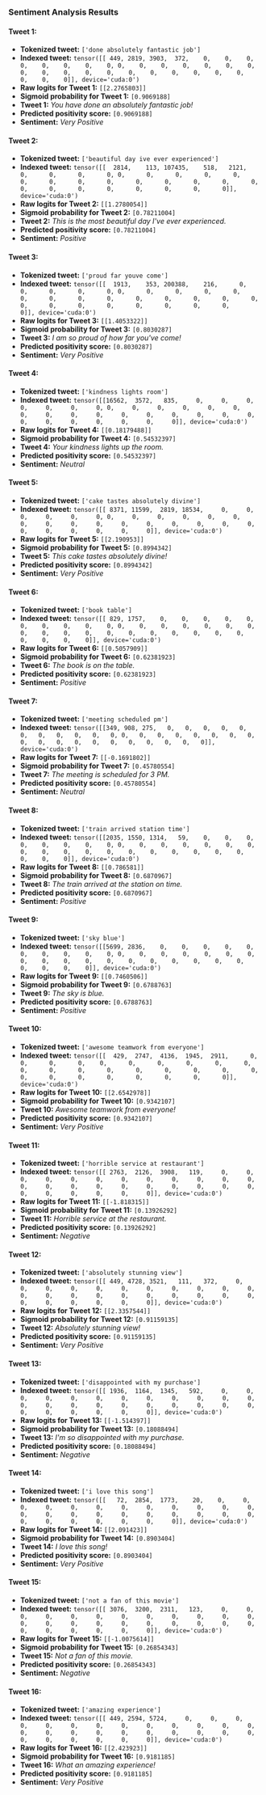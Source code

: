### Sentiment Analysis Results

#### Tweet 1:
- **Tokenized tweet:** `['done absolutely fantastic job']`
- **Indexed tweet:** `tensor([[ 449, 2819, 3903,  372,    0,    0,    0,    0,    0,    0,    0,    0, 0,    0,    0,    0,    0,    0,    0,    0,    0,    0,    0,    0,    0,    0,    0,    0,    0,    0,    0,    0,    0]], device='cuda:0')`
- **Raw logits for Tweet 1:** `[[2.2765803]]`
- **Sigmoid probability for Tweet 1:** `[0.9069188]`
- **Tweet 1:** *You have done an absolutely fantastic job!*
- **Predicted positivity score:** `[0.9069188]`
- **Sentiment:** *Very Positive*

#### Tweet 2:
- **Tokenized tweet:** `['beautiful day ive ever experienced']`
- **Indexed tweet:** `tensor([[  2814,    113, 107435,    518,   2121,      0,      0,      0,      0, 0,      0,      0,      0,      0,      0,      0,      0,      0,      0,      0,      0,      0,      0,      0,      0,      0,      0,      0,      0,      0,      0]], device='cuda:0')`
- **Raw logits for Tweet 2:** `[[1.2780054]]`
- **Sigmoid probability for Tweet 2:** `[0.78211004]`
- **Tweet 2:** *This is the most beautiful day I've ever experienced.*
- **Predicted positivity score:** `[0.78211004]`
- **Sentiment:** *Positive*

#### Tweet 3:
- **Tokenized tweet:** `['proud far youve come']`
- **Indexed tweet:** `tensor([[  1913,    353, 200388,    216,      0,      0,      0,      0,      0, 0,      0,      0,      0,      0,      0,      0,      0,      0,      0,      0,      0,      0,      0,      0,      0,      0,      0,      0,      0,      0,      0,      0]], device='cuda:0')`
- **Raw logits for Tweet 3:** `[[1.4053322]]`
- **Sigmoid probability for Tweet 3:** `[0.8030287]`
- **Tweet 3:** *I am so proud of how far you've come!*
- **Predicted positivity score:** `[0.8030287]`
- **Sentiment:** *Very Positive*

#### Tweet 4:
- **Tokenized tweet:** `['kindness lights room']`
- **Indexed tweet:** `tensor([[16562,  3572,   835,     0,     0,     0,     0,     0,     0,     0, 0,     0,     0,     0,     0,     0,     0,     0,     0,     0,     0,     0,     0,     0,     0,     0,     0,     0,     0,     0,     0,     0,     0]], device='cuda:0')`
- **Raw logits for Tweet 4:** `[[0.18179488]]`
- **Sigmoid probability for Tweet 4:** `[0.54532397]`
- **Tweet 4:** *Your kindness lights up the room.*
- **Predicted positivity score:** `[0.54532397]`
- **Sentiment:** *Neutral*

#### Tweet 5:
- **Tokenized tweet:** `['cake tastes absolutely divine']`
- **Indexed tweet:** `tensor([[ 8371, 11599,  2819, 18534,     0,     0,     0,     0,     0,     0, 0,     0,     0,     0,     0,     0,     0,     0,     0,     0,     0,     0,     0,     0,     0,     0,     0,     0,     0,     0,     0,     0]], device='cuda:0')`
- **Raw logits for Tweet 5:** `[[2.190953]]`
- **Sigmoid probability for Tweet 5:** `[0.8994342]`
- **Tweet 5:** *This cake tastes absolutely divine!*
- **Predicted positivity score:** `[0.8994342]`
- **Sentiment:** *Very Positive*

#### Tweet 6:
- **Tokenized tweet:** `['book table']`
- **Indexed tweet:** `tensor([[ 829, 1757,    0,    0,    0,    0,    0,    0,    0,    0,    0,    0, 0,    0,    0,    0,    0,    0,    0,    0,    0,    0,    0,    0,    0,    0,    0,    0,    0,    0,    0,    0,    0,    0]], device='cuda:0')`
- **Raw logits for Tweet 6:** `[[0.5057909]]`
- **Sigmoid probability for Tweet 6:** `[0.62381923]`
- **Tweet 6:** *The book is on the table.*
- **Predicted positivity score:** `[0.62381923]`
- **Sentiment:** *Positive*

#### Tweet 7:
- **Tokenized tweet:** `['meeting scheduled pm']`
- **Indexed tweet:** `tensor([[349, 908, 275,   0,   0,   0,   0,   0,   0,   0,   0,   0,   0,   0, 0,   0,   0,   0,   0,   0,   0,   0,   0,   0,   0,   0,   0,   0,   0,   0,   0,   0,   0]], device='cuda:0')`
- **Raw logits for Tweet 7:** `[[-0.1691802]]`
- **Sigmoid probability for Tweet 7:** `[0.45780554]`
- **Tweet 7:** *The meeting is scheduled for 3 PM.*
- **Predicted positivity score:** `[0.45780554]`
- **Sentiment:** *Neutral*

#### Tweet 8:
- **Tokenized tweet:** `['train arrived station time']`
- **Indexed tweet:** `tensor([[2035, 1550, 1314,   59,    0,    0,    0,    0,    0,    0,    0,    0, 0,    0,    0,    0,    0,    0,    0,    0,    0,    0,    0,    0,    0,    0,    0,    0,    0,    0,    0,    0,    0]], device='cuda:0')`
- **Raw logits for Tweet 8:** `[[0.786581]]`
- **Sigmoid probability for Tweet 8:** `[0.6870967]`
- **Tweet 8:** *The train arrived at the station on time.*
- **Predicted positivity score:** `[0.6870967]`
- **Sentiment:** *Positive*

#### Tweet 9:
- **Tokenized tweet:** `['sky blue']`
- **Indexed tweet:** `tensor([[5699, 2836,    0,    0,    0,    0,    0,    0,    0,    0,    0,    0, 0,    0,    0,    0,    0,    0,    0,    0,    0,    0,    0,    0,    0,    0,    0,    0,    0,    0,    0,    0,    0,    0]], device='cuda:0')`
- **Raw logits for Tweet 9:** `[[0.7460506]]`
- **Sigmoid probability for Tweet 9:** `[0.6788763]`
- **Tweet 9:** *The sky is blue.*
- **Predicted positivity score:** `[0.6788763]`
- **Sentiment:** *Positive*

#### Tweet 10:
- **Tokenized tweet:** `['awesome teamwork from everyone']`
- **Indexed tweet:** `tensor([[  429,  2747,  4136,  1945,  2911,      0,      0,      0,      0,    0,      0,      0,      0,      0,      0,      0,      0,      0,      0,      0,      0,      0,      0,      0,      0,      0,      0,      0,      0,      0,      0,      0]], device='cuda:0')`
- **Raw logits for Tweet 10:** `[[2.6542978]]`
- **Sigmoid probability for Tweet 10:** `[0.9342107]`
- **Tweet 10:** *Awesome teamwork from everyone!*
- **Predicted positivity score:** `[0.9342107]`
- **Sentiment:** *Very Positive*

#### Tweet 11:
- **Tokenized tweet:** `['horrible service at restaurant']`
- **Indexed tweet:** `tensor([[ 2763,  2126,  3908,   119,     0,     0,     0,     0,     0,     0,     0,     0,     0,     0,     0,     0,     0,     0,     0,     0,     0,     0,     0,     0,     0,     0,     0,     0,     0,     0,     0,     0]], device='cuda:0')`
- **Raw logits for Tweet 11:** `[[-1.818315]]`
- **Sigmoid probability for Tweet 11:** `[0.13926292]`
- **Tweet 11:** *Horrible service at the restaurant.*
- **Predicted positivity score:** `[0.13926292]`
- **Sentiment:** *Negative*

#### Tweet 12:
- **Tokenized tweet:** `['absolutely stunning view']`
- **Indexed tweet:** `tensor([[ 449, 4728, 3521,   111,   372,     0,     0,     0,     0,     0,     0,     0,     0,     0,     0,     0,     0,     0,     0,     0,     0,     0,     0,     0,     0,     0,     0,     0,     0,     0,     0,     0]], device='cuda:0')`
- **Raw logits for Tweet 12:** `[[2.3357544]]`
- **Sigmoid probability for Tweet 12:** `[0.91159135]`
- **Tweet 12:** *Absolutely stunning view!*
- **Predicted positivity score:** `[0.91159135]`
- **Sentiment:** *Very Positive*

#### Tweet 13:
- **Tokenized tweet:** `['disappointed with my purchase']`
- **Indexed tweet:** `tensor([[ 1936,  1164,  1345,   592,     0,     0,     0,     0,     0,     0,     0,     0,     0,     0,     0,     0,     0,     0,     0,     0,     0,     0,     0,     0,     0,     0,     0,     0,     0,     0,     0,     0]], device='cuda:0')`
- **Raw logits for Tweet 13:** `[[-1.514397]]`
- **Sigmoid probability for Tweet 13:** `[0.18088494]`
- **Tweet 13:** *I'm so disappointed with my purchase.*
- **Predicted positivity score:** `[0.18088494]`
- **Sentiment:** *Negative*

#### Tweet 14:
- **Tokenized tweet:** `['i love this song']`
- **Indexed tweet:** `tensor([[   72,  2854,  1773,    20,    0,     0,     0,     0,     0,     0,     0,     0,     0,     0,     0,     0,     0,     0,     0,     0,     0,     0,     0,     0,     0,     0,     0,     0,     0,     0,     0,     0,     0]], device='cuda:0')`
- **Raw logits for Tweet 14:** `[[2.091423]]`
- **Sigmoid probability for Tweet 14:** `[0.8903404]`
- **Tweet 14:** *I love this song!*
- **Predicted positivity score:** `[0.8903404]`
- **Sentiment:** *Very Positive*

#### Tweet 15:
- **Tokenized tweet:** `['not a fan of this movie']`
- **Indexed tweet:** `tensor([[ 3076,  3200,  2311,   123,     0,     0,     0,     0,     0,     0,     0,     0,     0,     0,     0,     0,     0,     0,     0,     0,     0,     0,     0,     0,     0,     0,     0,     0,     0,     0,     0,     0]], device='cuda:0')`
- **Raw logits for Tweet 15:** `[[-1.0075614]]`
- **Sigmoid probability for Tweet 15:** `[0.26854343]`
- **Tweet 15:** *Not a fan of this movie.*
- **Predicted positivity score:** `[0.26854343]`
- **Sentiment:** *Negative*

#### Tweet 16:
- **Tokenized tweet:** `['amazing experience']`
- **Indexed tweet:** `tensor([[ 449, 2594, 5724,     0,     0,     0,     0,     0,     0,     0,     0,     0,     0,     0,     0,     0,     0,     0,     0,     0,     0,     0,     0,     0,     0,     0,     0,     0,     0,     0,     0,     0]], device='cuda:0')`
- **Raw logits for Tweet 16:** `[[2.423923]]`
- **Sigmoid probability for Tweet 16:** `[0.9181185]`
- **Tweet 16:** *What an amazing experience!*
- **Predicted positivity score:** `[0.9181185]`
- **Sentiment:** *Very Positive*
